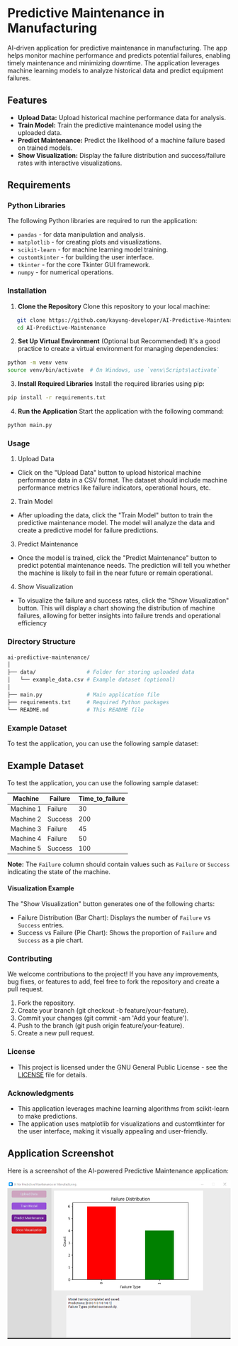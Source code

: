 # Predictive Maintenance in Manufacturing

AI-driven application for predictive maintenance in manufacturing. The app helps monitor machine performance and predicts potential failures, enabling timely maintenance and minimizing downtime. The application leverages machine learning models to analyze historical data and predict equipment failures.

## Features

- **Upload Data:** Upload historical machine performance data for analysis.
- **Train Model:** Train the predictive maintenance model using the uploaded data.
- **Predict Maintenance:** Predict the likelihood of a machine failure based on trained models.
- **Show Visualization:** Display the failure distribution and success/failure rates with interactive visualizations.

## Requirements

### Python Libraries
The following Python libraries are required to run the application:

- `pandas` - for data manipulation and analysis.
- `matplotlib` - for creating plots and visualizations.
- `scikit-learn` - for machine learning model training.
- `customtkinter` - for building the user interface.
- `tkinter` - for the core Tkinter GUI framework.
- `numpy` - for numerical operations.

### Installation

1. **Clone the Repository**
   Clone this repository to your local machine:
```bash
   git clone https://github.com/kayung-developer/AI-Predictive-Maintenance.git
   cd AI-Predictive-Maintenance
```

2. **Set Up Virtual Environment** (Optional but Recommended) It's a good practice to create a virtual environment for managing dependencies:
```bash
python -m venv venv
source venv/bin/activate  # On Windows, use `venv\Scripts\activate`
```
3. **Install Required Libraries** Install the required libraries using pip:
```bash
pip install -r requirements.txt
```

4. **Run the Application** Start the application with the following command:
```bash
python main.py
```


### Usage
1. Upload Data
- Click on the "Upload Data" button to upload historical machine performance data in a CSV format. The dataset should include machine performance metrics like failure indicators, operational hours, etc.
2. Train Model
- After uploading the data, click the "Train Model" button to train the predictive maintenance model. The model will analyze the data and create a predictive model for failure predictions.
3. Predict Maintenance
- Once the model is trained, click the "Predict Maintenance" button to predict potential maintenance needs. The prediction will tell you whether the machine is likely to fail in the near future or remain operational.
4. Show Visualization
- To visualize the failure and success rates, click the "Show Visualization" button. This will display a chart showing the distribution of machine failures, allowing for better insights into failure trends and operational efficiency


### Directory Structure
```bash
ai-predictive-maintenance/
│
├── data/                # Folder for storing uploaded data
│   └── example_data.csv # Example dataset (optional)
│
├── main.py              # Main application file
├── requirements.txt     # Required Python packages
└── README.md            # This README file
```

### Example Dataset
To test the application, you can use the following sample dataset:

## Example Dataset

To test the application, you can use the following sample dataset:

| Machine   | Failure  | Time_to_failure |
|-----------|----------|-----------------|
| Machine 1 | Failure  | 30              |
| Machine 2 | Success  | 200             |
| Machine 3 | Failure  | 45              |
| Machine 4 | Failure  | 50              |
| Machine 5 | Success  | 100             |

**Note:** The `Failure` column should contain values such as `Failure` or `Success` indicating the state of the machine.



#### Visualization Example
The "Show Visualization" button generates one of the following charts:

- Failure Distribution (Bar Chart): Displays the number of `Failure` vs `Success` entries.
- Success vs Failure (Pie Chart): Shows the proportion of `Failure` and `Success` as a pie chart.



### Contributing
We welcome contributions to the project! If you have any improvements, bug fixes, or features to add, feel free to fork the repository and create a pull request.

1. Fork the repository.
2. Create your branch (git checkout -b feature/your-feature).
3. Commit your changes (git commit -am 'Add your feature').
4. Push to the branch (git push origin feature/your-feature).
5. Create a new pull request.


### License
- This project is licensed under the GNU General Public License - see the <a href="https://github.com/kayung-developer/AI-Predictive-Maintenance/blob/main/LICENSE">LICENSE</a> file for details.

### Acknowledgments
- This application leverages machine learning algorithms from scikit-learn to make predictions.
- The application uses matplotlib for visualizations and customtkinter for the user interface, making it visually appealing and user-friendly.

## Application Screenshot

Here is a screenshot of the AI-powered Predictive Maintenance application:

![Predictive Maintenance Screenshot](images/screenshot.png)

